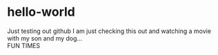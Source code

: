 # hello-world
Just testing out github
I am just checking this out
and watching a movie
with my son and my dog...  
FUN TIMES
